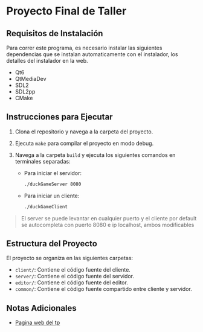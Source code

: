 # Proyecto Final de Taller

## Requisitos de Instalación

Para correr este programa, es necesario instalar las siguientes dependencias que se instalan automaticamente con el instalador, los detalles del instalador en la web.
- Qt6
- QtMediaDev
- SDL2
- SDL2pp
- CMake

## Instrucciones para Ejecutar

1. Clona el repositorio y navega a la carpeta del proyecto.
2. Ejecuta `make` para compilar el proyecto en modo debug.
3. Navega a la carpeta `build` y ejecuta los siguientes comandos en terminales separadas:
   
   - Para iniciar el servidor:
     ```sh
     ./duckGameServer 8080
     ```

   - Para iniciar un cliente:
     ```sh
     ./duckGameClient
     ```
> El server se puede levantar en cualquier puerto y el cliente por default se autocompleta con puerto 8080 e ip localhost, ambos modificables

## Estructura del Proyecto

El proyecto se organiza en las siguientes carpetas:

- `client/`: Contiene el código fuente del cliente.
- `server/`: Contiene el código fuente del servidor.
- `editor/`: Contiene el código fuente del editor.
- `common/`: Contiene el código fuente compartido entre cliente y servidor.

## Notas Adicionales
- [Pagina web del tp](https://igris-1.github.io/duckGametp/)
